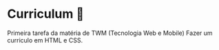 # Curriculum 📘

Primeira tarefa da matéria de TWM (Tecnologia Web e Mobile)
Fazer um curriculo em HTML e CSS.
